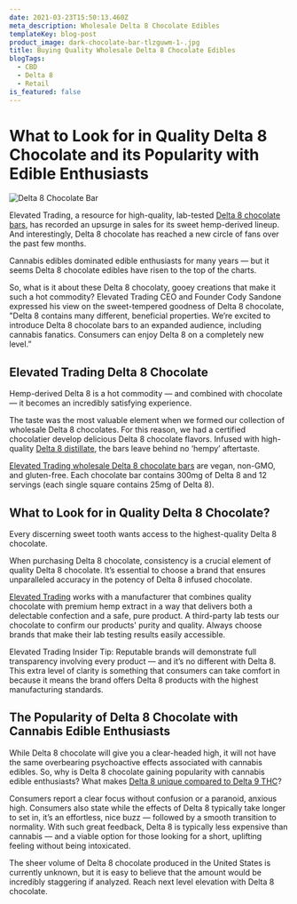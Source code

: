 ```yaml
---
date: 2021-03-23T15:50:13.460Z
meta_description: Wholesale Delta 8 Chocolate Edibles
templateKey: blog-post
product_image: dark-chocolate-bar-tlzguwm-1-.jpg
title: Buying Quality Wholesale Delta 8 Chocolate Edibles
blogTags:
  - CBD
  - Delta 8
  - Retail
is_featured: false
---
```

# What to Look for in Quality Delta 8 Chocolate and its Popularity with Edible Enthusiasts

![Delta 8 Chocolate Bar](dark-chocolate-bar-tlzguwm-1-.jpg "Delta 8 Chocolate Bar")

Elevated Trading, a resource for high-quality, lab-tested [Delta 8 chocolate bars](https://www.elevatedtrading.com/products/), has recorded an upsurge in sales for its sweet hemp-derived lineup. And interestingly, Delta 8 chocolate has reached a new circle of fans over the past few months. 

Cannabis edibles dominated edible enthusiasts for many years — but it seems Delta 8 chocolate edibles have risen to the top of the charts. 

So, what is it about these Delta 8 chocolaty, gooey creations that make it such a hot commodity? Elevated Trading CEO and Founder Cody Sandone expressed his view on the sweet-tempered goodness of Delta 8 chocolate, "Delta 8 contains many different, beneficial properties. We’re excited to introduce Delta 8 chocolate bars to an expanded audience, including cannabis fanatics. Consumers can enjoy Delta 8 on a completely new level.” 

## Elevated Trading Delta 8 Chocolate

Hemp-derived Delta 8 is a hot commodity — and combined with chocolate — it becomes an incredibly satisfying experience. 

The taste was the most valuable element when we formed our collection of wholesale Delta 8 chocolates. For this reason, we had a certified chocolatier develop delicious Delta 8 chocolate flavors. Infused with high-quality [Delta 8 distillate](https://www.elevatedtrading.com/products/delta-8-distillate/), the bars leave behind no ‘hempy’ aftertaste. 

[Elevated Trading wholesale Delta 8 chocolate bars](https://www.elevatedtrading.com/products/wholesale-delta-8-chocolates/) are vegan, non-GMO, and gluten-free. Each chocolate bar contains 300mg of Delta 8 and 12 servings (each single square contains 25mg of Delta 8). 

## What to Look for in Quality Delta 8 Chocolate? 

Every discerning sweet tooth wants access to the highest-quality Delta 8 chocolate. 

When purchasing Delta 8 chocolate, consistency is a crucial element of quality Delta 8 chocolate. It’s essential to choose a brand that ensures unparalleled accuracy in the potency of Delta 8 infused chocolate. 

[Elevated Trading](https://www.elevatedtrading.com/) works with a manufacturer that combines quality chocolate with premium hemp extract in a way that delivers both a delectable confection and a safe, pure product. A third-party lab tests our chocolate to confirm our products' purity and quality. Always choose brands that make their lab testing results easily accessible.

Elevated Trading Insider Tip: Reputable brands will demonstrate full transparency involving every product — and it’s no different with Delta 8. This extra level of clarity is something that consumers can take comfort in because it means the brand offers Delta 8 products with the highest manufacturing standards.

## The Popularity of Delta 8 Chocolate with Cannabis Edible Enthusiasts 

While Delta 8 chocolate will give you a clear-headed high, it will not have the same overbearing psychoactive effects associated with cannabis edibles. So, why is Delta 8 chocolate gaining popularity with cannabis edible enthusiasts? What makes [Delta 8 unique compared to Delta 9 THC](https://www.ncbi.nlm.nih.gov/medgen/27983)?

Consumers report a clear focus without confusion or a paranoid, anxious high. Consumers also state while the effects of Delta 8 typically take longer to set in, it’s an effortless, nice buzz — followed by a smooth transition to normality. With such great feedback, Delta 8 is typically less expensive than cannabis — and a viable option for those looking for a short, uplifting feeling without being intoxicated. 

The sheer volume of Delta 8 chocolate produced in the United States is currently unknown, but it is easy to believe that the amount would be incredibly staggering if analyzed. Reach next level elevation with Delta 8 chocolate.